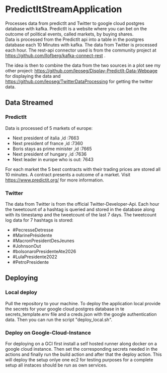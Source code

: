 # PredictItStreamApplication
Processes data from predictIt and Twitter to google cloud postgres database with kafka. 
PredictIt is a website where you can bet on the outcome of political events, called markets, by buying shares.  
Data is processed from the PredictIt api into a table in the postgres database each 10 Minutes with kafka. The data from Twitter
is processed each hour. The rest-api connector used is from the community project at 
https://github.com/llofberg/kafka-connect-rest . 

The idea is then to combine the data from the two sources in a plot see my other project:
https://github.com/leoseg/Display-PredictIt-Data-Webpage for displaying the data and https://github.com/leoseg/TwitterDataProcessing for getting the twitter data.

## Data Streamed

### PredictIt
Data is processed of 5 markets of europe:
  - Next president of italia ,id :7663
  - Next president of france ,id :7360
  - Boris stays as prime minister ,id :7665
  - Next president of hungary ,id :7636
  - Next leader in europe who is out: 7643

For each market the 5 best contracts with their trading prices are stored all 10 minutes. A contract presents a outcome of a 
market. Visit https://www.predictit.org/ for more information. 

### Twitter
The data from Twitter is from the official Twitter-Developer-Api. Each hour the tweetcount of a hashtag is queried and stored in the database
along with its timestamp and the tweetcount of the last 7 days.
The tweetcount log data for 7 hashtags is stored:
- \#PecresseDetresse
- \#MarinePrésidente
- \#MacronPresidentDesJeunes 
- \#JohnsonOut		   
- \#bolsonaroPresidenteAte2026 
- \#LulaPresidente2022		
- \#PetroPresidente		

## Deploying

### Local deploy
Pull the repository to your machine.
To deploy the application local provide the secrets for your google cloud postgres database in te secrets_template.env file and a creds.json with the google authentication data.
Then you can run the script "deploy_local.sh".

### Deploy on Google-Cloud-Instance
For deploying on a GCI first install a self hosted runner along docker on a google cloud instance. Then set the corresponding secrets needed in the actions and finally run the build action and after that the deploy action. This will deploy the setup onlye one ec2 for testing purposes for a complete setup all instaces should be run as own services. 
